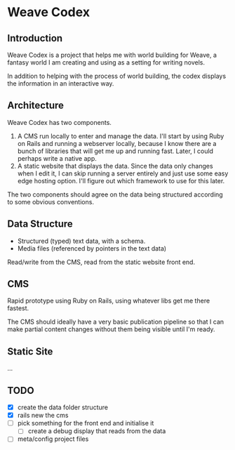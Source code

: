 # Weave Codex

## Introduction

Weave Codex is a project that helps me with world building for Weave, a fantasy world I am creating and using as a setting for writing novels.

In addition to helping with the process of world building, the codex displays the information in an interactive way.

## Architecture

Weave Codex has two components.

1. A CMS run locally to enter and manage the data. I'll start by using Ruby on Rails and running a webserver locally, because I know there are a bunch of libraries that will get me up and running fast. Later, I could perhaps write a native app.
2. A static website that displays the data. Since the data only changes when I edit it, I can skip running a server entirely and just use some easy edge hosting option. I'll figure out which framework to use for this later.

The two components should agree on the data being structured according to some obvious conventions.

## Data Structure

* Structured (typed) text data, with a schema.
* Media files (referenced by pointers in the text data)

Read/write from the CMS, read from the static website front end.

## CMS

Rapid prototype using Ruby on Rails, using whatever libs get me there fastest.

The CMS should ideally have a very basic publication pipeline so that I can make partial content changes without them being visible until I'm ready.

## Static Site

...

## TODO

- [x] create the data folder structure
- [x] rails new the cms
- [ ] pick something for the front end and initialise it
  - [ ] create a debug display that reads from the data
- [ ] meta/config project files
